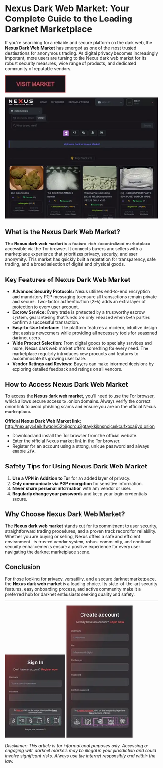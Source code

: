 # Nexus Dark Web Market: Your Complete Guide to the Leading Darknet Marketplace

If you’re searching for a reliable and secure platform on the dark web, the **Nexus Dark Web Market** has emerged as one of the most trusted destinations for anonymous trading. As digital privacy becomes increasingly important, more users are turning to the Nexus dark web market for its robust security measures, wide range of products, and dedicated community of reputable vendors.

[<img src="/images/reset.webp" width="200">](http://nexusya4eiklfwqoly52t4igcrcu3lgtaykkjbnsncjcmkcufxoca6yd.onion)

<a href="http://nexusya4eiklfwqoly52t4igcrcu3lgtaykkjbnsncjcmkcufxoca6yd.onion"><img src="/images/details.webp" alt="image" style="max-width: 100%;"></a>


## What is the Nexus Dark Web Market?

The **Nexus dark web market** is a feature-rich decentralized marketplace accessible via the Tor browser. It connects buyers and sellers with a marketplace experience that prioritizes privacy, security, and user anonymity. This market has quickly built a reputation for transparency, safe trading, and a broad selection of digital and physical goods.

## Key Features of Nexus Dark Web Market

- **Advanced Security Protocols:** Nexus utilizes end-to-end encryption and mandatory PGP messaging to ensure all transactions remain private and secure. Two-factor authentication (2FA) adds an extra layer of protection to every user account.
- **Escrow Service:** Every trade is protected by a trustworthy escrow system, guaranteeing that funds are only released when both parties confirm a successful transaction.
- **Easy-to-Use Interface:** The platform features a modern, intuitive design that assists newcomers while providing all necessary tools for seasoned darknet users.
- **Wide Product Selection:** From digital goods to specialty services and more, Nexus dark web market offers something for every need. The marketplace regularly introduces new products and features to accommodate its growing user base.
- **Vendor Ratings and Reviews:** Buyers can make informed decisions by exploring detailed feedback and ratings on all vendors.

## How to Access Nexus Dark Web Market

To access the **Nexus dark web market**, you’ll need to use the Tor browser, which allows secure access to .onion domains. Always verify the correct onion link to avoid phishing scams and ensure you are on the official Nexus marketplace.

**Official Nexus Dark Web Market link:** http://nexusya4eiklfwqoly52t4igcrcu3lgtaykkjbnsncjcmkcufxoca6yd.onion

- Download and install the Tor browser from the official website.
- Enter the official Nexus market link in the Tor browser.
- Register for an account using a strong, unique password and always enable 2FA.

## Safety Tips for Using Nexus Dark Web Market

1. **Use a VPN in Addition to Tor** for an added layer of privacy.
2. **Only communicate via PGP encryption** for sensitive information.
3. **Never share personal information** with any vendor or user.
4. **Regularly change your passwords** and keep your login credentials secure.

## Why Choose Nexus Dark Web Market?

The **Nexus dark web market** stands out for its commitment to user security, straightforward trading procedures, and a proven track record for reliability. Whether you are buying or selling, Nexus offers a safe and efficient environment. Its trusted vendor system, robust community, and continual security enhancements ensure a positive experience for every user navigating the darknet marketplace scene.

## Conclusion

For those looking for privacy, versatility, and a secure darknet marketplace, the **Nexus dark web market** is a leading choice. Its state-of-the-art security features, easy onboarding process, and active community make it a preferred hub for darknet enthusiasts seeking quality and safety.

---

<a href="http://nexusya4eiklfwqoly52t4igcrcu3lgtaykkjbnsncjcmkcufxoca6yd.onion"><img src="/images/session.webp" style="max-width: 100%;"></a>
<a href="http://nexusya4eiklfwqoly52t4igcrcu3lgtaykkjbnsncjcmkcufxoca6yd.onion"><img src="/images/footer.webp" style="max-width: 100%;"></a>


*Disclaimer: This article is for informational purposes only. Accessing or engaging with darknet markets may be illegal in your jurisdiction and could involve significant risks. Always use the internet responsibly and within the law.*